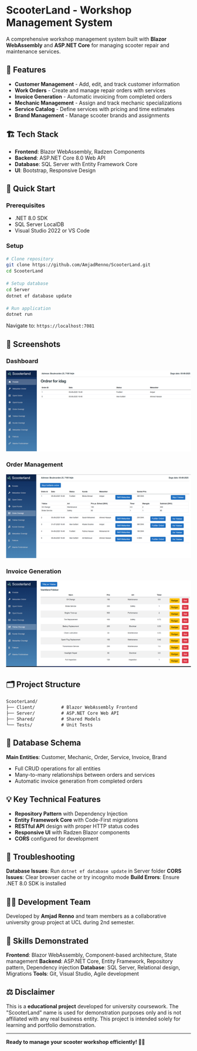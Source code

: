 # ScooterLand - Workshop Management System

A comprehensive workshop management system built with **Blazor WebAssembly** and **ASP.NET Core** for managing scooter repair and maintenance services.

## 🚀 Features

- **Customer Management** - Add, edit, and track customer information
- **Work Orders** - Create and manage repair orders with services
- **Invoice Generation** - Automatic invoicing from completed orders
- **Mechanic Management** - Assign and track mechanic specializations
- **Service Catalog** - Define services with pricing and time estimates
- **Brand Management** - Manage scooter brands and assignments

## 🏗️ Tech Stack

- **Frontend**: Blazor WebAssembly, Radzen Components
- **Backend**: ASP.NET Core 8.0 Web API
- **Database**: SQL Server with Entity Framework Core
- **UI**: Bootstrap, Responsive Design

## 🚀 Quick Start

### Prerequisites
- .NET 8.0 SDK
- SQL Server LocalDB
- Visual Studio 2022 or VS Code

### Setup
```bash
# Clone repository
git clone https://github.com/AmjadRenno/ScooterLand.git
cd ScooterLand

# Setup database
cd Server
dotnet ef database update

# Run application
dotnet run
```

Navigate to: `https://localhost:7081`


## 📸 Screenshots

### Dashboard
![Dashboard](screenshots/pages/dashboard.png)

### Order Management
![Order Management](screenshots/pages/order-management.png)

### Invoice Generation
![Invoice Management](screenshots/pages/Services-management.png)

## 🗂️ Project Structure

```
ScooterLand/
├── Client/          # Blazor WebAssembly Frontend
├── Server/          # ASP.NET Core Web API
├── Shared/          # Shared Models
└── Tests/           # Unit Tests
```

## 🔧 Database Schema

**Main Entities**: Customer, Mechanic, Order, Service, Invoice, Brand
- Full CRUD operations for all entities
- Many-to-many relationships between orders and services
- Automatic invoice generation from completed orders

## 💡 Key Technical Features

- **Repository Pattern** with Dependency Injection
- **Entity Framework Core** with Code-First migrations
- **RESTful API** design with proper HTTP status codes
- **Responsive UI** with Radzen Blazor components
- **CORS** configured for development

## 🚨 Troubleshooting

**Database Issues**: Run `dotnet ef database update` in Server folder
**CORS Issues**: Clear browser cache or try incognito mode
**Build Errors**: Ensure .NET 8.0 SDK is installed

## 👨‍💻 Development Team

Developed by **Amjad Renno** and team members as a collaborative university group project at UCL during 2nd semester.

## 🎯 Skills Demonstrated

**Frontend**: Blazor WebAssembly, Component-based architecture, State management
**Backend**: ASP.NET Core, Entity Framework, Repository pattern, Dependency injection
**Database**: SQL Server, Relational design, Migrations
**Tools**: Git, Visual Studio, Agile development

## ⚖️ Disclaimer

This is a **educational project** developed for university coursework. The "ScooterLand" name is used for demonstration purposes only and is not affiliated with any real business entity. This project is intended solely for learning and portfolio demonstration.

---

**Ready to manage your scooter workshop efficiently! 🛵✨**
